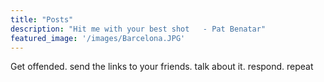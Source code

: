 ```yaml
---
title: "Posts"
description: "Hit me with your best shot   - Pat Benatar"
featured_image: '/images/Barcelona.JPG'
---
```


Get offended. send the links to your friends. talk about it. respond. repeat
